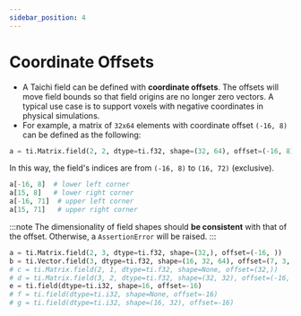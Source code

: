 ```yaml
---
sidebar_position: 4
---
```


# Coordinate Offsets

- A Taichi field can be defined with **coordinate offsets**. The
  offsets will move field bounds so that field origins are no longer
  zero vectors. A typical use case is to support voxels with negative
  coordinates in physical simulations.
- For example, a matrix of `32x64` elements with coordinate offset
  `(-16, 8)` can be defined as the following:

```python
a = ti.Matrix.field(2, 2, dtype=ti.f32, shape=(32, 64), offset=(-16, 8))
```

In this way, the field's indices are from `(-16, 8)` to `(16, 72)` (exclusive).

```python cont
a[-16, 8]  # lower left corner
a[15, 8]   # lower right corner
a[-16, 71]  # upper left corner
a[15, 71]   # upper right corner
```

:::note
The dimensionality of field shapes should **be consistent** with that of
the offset. Otherwise, a `AssertionError` will be raised.
:::

```python cont
a = ti.Matrix.field(2, 3, dtype=ti.f32, shape=(32,), offset=(-16, ))          # Works!
b = ti.Vector.field(3, dtype=ti.f32, shape=(16, 32, 64), offset=(7, 3, -4))   # Works!
# c = ti.Matrix.field(2, 1, dtype=ti.f32, shape=None, offset=(32,))           # AssertionError
# d = ti.Matrix.field(3, 2, dtype=ti.f32, shape=(32, 32), offset=(-16, ))     # AssertionError
e = ti.field(dtype=ti.i32, shape=16, offset=-16)                              # Works!
# f = ti.field(dtype=ti.i32, shape=None, offset=-16)                          # AssertionError
# g = ti.field(dtype=ti.i32, shape=(16, 32), offset=-16)                      # AssertionError
```
